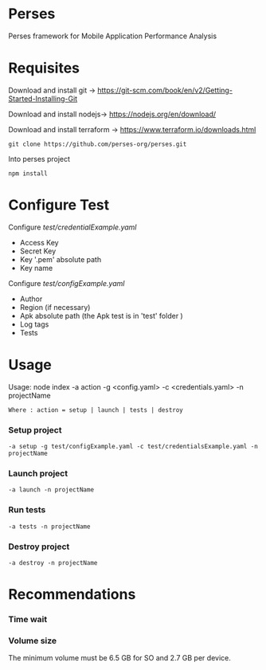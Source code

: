 # Perses
Perses framework for Mobile Application Performance  Analysis

# Requisites

Download and install git -> https://git-scm.com/book/en/v2/Getting-Started-Installing-Git

Download and install nodejs-> https://nodejs.org/en/download/

Download and install terraform -> https://www.terraform.io/downloads.html

    git clone https://github.com/perses-org/perses.git

Into perses project

    npm install

# Configure Test

Configure *test/credentialExample.yaml*
- Access Key
- Secret Key
- Key '.pem' absolute path
- Key name

Configure *test/configExample.yaml*
- Author
- Region (if necessary)
- Apk absolute path (the Apk test is in 'test' folder )
- Log tags
- Tests

# Usage

Usage: node index -a action -g <config.yaml> -c <credentials.yaml> -n projectName

    Where : action = setup | launch | tests | destroy 

### Setup project

    -a setup -g test/configExample.yaml -c test/credentialsExample.yaml -n projectName

### Launch project
    -a launch -n projectName

### Run tests
    -a tests -n projectName

### Destroy project
    -a destroy -n projectName


# Recommendations
### Time wait

### Volume size
The minimum volume must be 6.5 GB for SO and 2.7 GB per device.